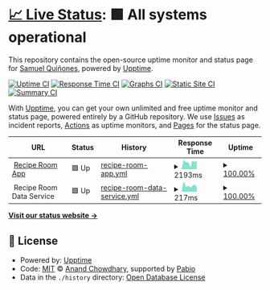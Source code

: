 # [📈 Live Status](https://status.reciperoom.net): <!--live status--> **🟩 All systems operational**

This repository contains the open-source uptime monitor and status page for [Samuel Quiñones](www.samtheq.com), powered by [Upptime](https://github.com/upptime/upptime).

[![Uptime CI](https://github.com/SamuelQuinones/recipe-room-upptime/workflows/Uptime%20CI/badge.svg)](https://github.com/SamuelQuinones/recipe-room-upptime/actions?query=workflow%3A%22Uptime+CI%22)
[![Response Time CI](https://github.com/SamuelQuinones/recipe-room-upptime/workflows/Response%20Time%20CI/badge.svg)](https://github.com/SamuelQuinones/recipe-room-upptime/actions?query=workflow%3A%22Response+Time+CI%22)
[![Graphs CI](https://github.com/SamuelQuinones/recipe-room-upptime/workflows/Graphs%20CI/badge.svg)](https://github.com/SamuelQuinones/recipe-room-upptime/actions?query=workflow%3A%22Graphs+CI%22)
[![Static Site CI](https://github.com/SamuelQuinones/recipe-room-upptime/workflows/Static%20Site%20CI/badge.svg)](https://github.com/SamuelQuinones/recipe-room-upptime/actions?query=workflow%3A%22Static+Site+CI%22)
[![Summary CI](https://github.com/SamuelQuinones/recipe-room-upptime/workflows/Summary%20CI/badge.svg)](https://github.com/SamuelQuinones/recipe-room-upptime/actions?query=workflow%3A%22Summary+CI%22)

With [Upptime](https://upptime.js.org), you can get your own unlimited and free uptime monitor and status page, powered entirely by a GitHub repository. We use [Issues](https://github.com/SamuelQuinones/recipe-room-upptime/issues) as incident reports, [Actions](https://github.com/SamuelQuinones/recipe-room-upptime/actions) as uptime monitors, and [Pages](https://status.reciperoom.net) for the status page.

<!--start: status pages-->
<!-- This summary is generated by Upptime (https://github.com/upptime/upptime) -->
<!-- Do not edit this manually, your changes will be overwritten -->
<!-- prettier-ignore -->
| URL | Status | History | Response Time | Uptime |
| --- | ------ | ------- | ------------- | ------ |
| <img alt="" src="https://reciperoom.net/favicon.ico" height="13"> [Recipe Room App](https://reciperoom.net) | 🟩 Up | [recipe-room-app.yml](https://github.com/SamuelQuinones/recipe-room-upptime/commits/HEAD/history/recipe-room-app.yml) | <details><summary><img alt="Response time graph" src="./graphs/recipe-room-app/response-time-week.png" height="20"> 2193ms</summary><br><a href="https://status.reciperoom.net/history/recipe-room-app"><img alt="Response time 2264" src="https://img.shields.io/endpoint?url=https%3A%2F%2Fraw.githubusercontent.com%2FSamuelQuinones%2Frecipe-room-upptime%2FHEAD%2Fapi%2Frecipe-room-app%2Fresponse-time.json"></a><br><a href="https://status.reciperoom.net/history/recipe-room-app"><img alt="24-hour response time 1599" src="https://img.shields.io/endpoint?url=https%3A%2F%2Fraw.githubusercontent.com%2FSamuelQuinones%2Frecipe-room-upptime%2FHEAD%2Fapi%2Frecipe-room-app%2Fresponse-time-day.json"></a><br><a href="https://status.reciperoom.net/history/recipe-room-app"><img alt="7-day response time 2193" src="https://img.shields.io/endpoint?url=https%3A%2F%2Fraw.githubusercontent.com%2FSamuelQuinones%2Frecipe-room-upptime%2FHEAD%2Fapi%2Frecipe-room-app%2Fresponse-time-week.json"></a><br><a href="https://status.reciperoom.net/history/recipe-room-app"><img alt="30-day response time 2427" src="https://img.shields.io/endpoint?url=https%3A%2F%2Fraw.githubusercontent.com%2FSamuelQuinones%2Frecipe-room-upptime%2FHEAD%2Fapi%2Frecipe-room-app%2Fresponse-time-month.json"></a><br><a href="https://status.reciperoom.net/history/recipe-room-app"><img alt="1-year response time 2264" src="https://img.shields.io/endpoint?url=https%3A%2F%2Fraw.githubusercontent.com%2FSamuelQuinones%2Frecipe-room-upptime%2FHEAD%2Fapi%2Frecipe-room-app%2Fresponse-time-year.json"></a></details> | <details><summary><a href="https://status.reciperoom.net/history/recipe-room-app">100.00%</a></summary><a href="https://status.reciperoom.net/history/recipe-room-app"><img alt="All-time uptime 99.99%" src="https://img.shields.io/endpoint?url=https%3A%2F%2Fraw.githubusercontent.com%2FSamuelQuinones%2Frecipe-room-upptime%2FHEAD%2Fapi%2Frecipe-room-app%2Fuptime.json"></a><br><a href="https://status.reciperoom.net/history/recipe-room-app"><img alt="24-hour uptime 100.00%" src="https://img.shields.io/endpoint?url=https%3A%2F%2Fraw.githubusercontent.com%2FSamuelQuinones%2Frecipe-room-upptime%2FHEAD%2Fapi%2Frecipe-room-app%2Fuptime-day.json"></a><br><a href="https://status.reciperoom.net/history/recipe-room-app"><img alt="7-day uptime 100.00%" src="https://img.shields.io/endpoint?url=https%3A%2F%2Fraw.githubusercontent.com%2FSamuelQuinones%2Frecipe-room-upptime%2FHEAD%2Fapi%2Frecipe-room-app%2Fuptime-week.json"></a><br><a href="https://status.reciperoom.net/history/recipe-room-app"><img alt="30-day uptime 99.94%" src="https://img.shields.io/endpoint?url=https%3A%2F%2Fraw.githubusercontent.com%2FSamuelQuinones%2Frecipe-room-upptime%2FHEAD%2Fapi%2Frecipe-room-app%2Fuptime-month.json"></a><br><a href="https://status.reciperoom.net/history/recipe-room-app"><img alt="1-year uptime 99.99%" src="https://img.shields.io/endpoint?url=https%3A%2F%2Fraw.githubusercontent.com%2FSamuelQuinones%2Frecipe-room-upptime%2FHEAD%2Fapi%2Frecipe-room-app%2Fuptime-year.json"></a></details>
| <img alt="" src="https://icons.duckduckgo.com/ip3/null.ico" height="13"> Recipe Room Data Service | 🟩 Up | [recipe-room-data-service.yml](https://github.com/SamuelQuinones/recipe-room-upptime/commits/HEAD/history/recipe-room-data-service.yml) | <details><summary><img alt="Response time graph" src="./graphs/recipe-room-data-service/response-time-week.png" height="20"> 217ms</summary><br><a href="https://status.reciperoom.net/history/recipe-room-data-service"><img alt="Response time 334" src="https://img.shields.io/endpoint?url=https%3A%2F%2Fraw.githubusercontent.com%2FSamuelQuinones%2Frecipe-room-upptime%2FHEAD%2Fapi%2Frecipe-room-data-service%2Fresponse-time.json"></a><br><a href="https://status.reciperoom.net/history/recipe-room-data-service"><img alt="24-hour response time 229" src="https://img.shields.io/endpoint?url=https%3A%2F%2Fraw.githubusercontent.com%2FSamuelQuinones%2Frecipe-room-upptime%2FHEAD%2Fapi%2Frecipe-room-data-service%2Fresponse-time-day.json"></a><br><a href="https://status.reciperoom.net/history/recipe-room-data-service"><img alt="7-day response time 217" src="https://img.shields.io/endpoint?url=https%3A%2F%2Fraw.githubusercontent.com%2FSamuelQuinones%2Frecipe-room-upptime%2FHEAD%2Fapi%2Frecipe-room-data-service%2Fresponse-time-week.json"></a><br><a href="https://status.reciperoom.net/history/recipe-room-data-service"><img alt="30-day response time 216" src="https://img.shields.io/endpoint?url=https%3A%2F%2Fraw.githubusercontent.com%2FSamuelQuinones%2Frecipe-room-upptime%2FHEAD%2Fapi%2Frecipe-room-data-service%2Fresponse-time-month.json"></a><br><a href="https://status.reciperoom.net/history/recipe-room-data-service"><img alt="1-year response time 334" src="https://img.shields.io/endpoint?url=https%3A%2F%2Fraw.githubusercontent.com%2FSamuelQuinones%2Frecipe-room-upptime%2FHEAD%2Fapi%2Frecipe-room-data-service%2Fresponse-time-year.json"></a></details> | <details><summary><a href="https://status.reciperoom.net/history/recipe-room-data-service">100.00%</a></summary><a href="https://status.reciperoom.net/history/recipe-room-data-service"><img alt="All-time uptime 99.90%" src="https://img.shields.io/endpoint?url=https%3A%2F%2Fraw.githubusercontent.com%2FSamuelQuinones%2Frecipe-room-upptime%2FHEAD%2Fapi%2Frecipe-room-data-service%2Fuptime.json"></a><br><a href="https://status.reciperoom.net/history/recipe-room-data-service"><img alt="24-hour uptime 100.00%" src="https://img.shields.io/endpoint?url=https%3A%2F%2Fraw.githubusercontent.com%2FSamuelQuinones%2Frecipe-room-upptime%2FHEAD%2Fapi%2Frecipe-room-data-service%2Fuptime-day.json"></a><br><a href="https://status.reciperoom.net/history/recipe-room-data-service"><img alt="7-day uptime 100.00%" src="https://img.shields.io/endpoint?url=https%3A%2F%2Fraw.githubusercontent.com%2FSamuelQuinones%2Frecipe-room-upptime%2FHEAD%2Fapi%2Frecipe-room-data-service%2Fuptime-week.json"></a><br><a href="https://status.reciperoom.net/history/recipe-room-data-service"><img alt="30-day uptime 100.00%" src="https://img.shields.io/endpoint?url=https%3A%2F%2Fraw.githubusercontent.com%2FSamuelQuinones%2Frecipe-room-upptime%2FHEAD%2Fapi%2Frecipe-room-data-service%2Fuptime-month.json"></a><br><a href="https://status.reciperoom.net/history/recipe-room-data-service"><img alt="1-year uptime 99.90%" src="https://img.shields.io/endpoint?url=https%3A%2F%2Fraw.githubusercontent.com%2FSamuelQuinones%2Frecipe-room-upptime%2FHEAD%2Fapi%2Frecipe-room-data-service%2Fuptime-year.json"></a></details>

<!--end: status pages-->

[**Visit our status website →**](https://status.reciperoom.net)

## 📄 License

- Powered by: [Upptime](https://github.com/upptime/upptime)
- Code: [MIT](./LICENSE) © [Anand Chowdhary](https://anandchowdhary.com), supported by [Pabio](https://pabio.com)
- Data in the `./history` directory: [Open Database License](https://opendatacommons.org/licenses/odbl/1-0/)
